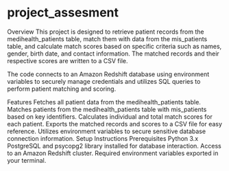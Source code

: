 # project_assesment
Overview
This project is designed to retrieve patient records from the medihealth_patients table, match them with data from the mis_patients table, and calculate match scores based on specific criteria such as names, gender, birth date, and contact information. The matched records and their respective scores are written to a CSV file.

The code connects to an Amazon Redshift database using environment variables to securely manage credentials and utilizes SQL queries to perform patient matching and scoring.

Features
Fetches all patient data from the medihealth_patients table.
Matches patients from the medihealth_patients table with mis_patients based on key identifiers.
Calculates individual and total match scores for each patient.
Exports the matched records and scores to a CSV file for easy reference.
Utilizes environment variables to secure sensitive database connection information.
Setup Instructions
Prerequisites
Python 3.x
PostgreSQL and psycopg2 library installed for database interaction.
Access to an Amazon Redshift cluster.
Required environment variables exported in your terminal.
